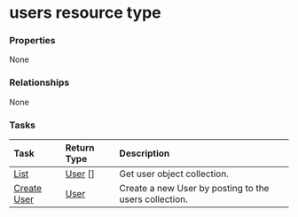 # users resource type



### Properties
None

### Relationships
None


### Tasks

| Task		   | Return Type	|Description|
|:---------------|:--------|:----------|
|[List](../api/user_list.md) | [User](user.md) [] |Get user object collection. |
|[Create User](../api/user_post_users.md) |[User](user.md)| Create a new User by posting to the users collection.|

<!-- uuid: 7f395fcc-4d29-41d4-8aa9-6406bf21928b
2015-10-16 22:29:36 UTC -->
<!-- {
  "type": "#page.annotation",
  "description": "users resource",
  "keywords": "",
  "section": "documentation",
  "tocPath": ""
}-->
